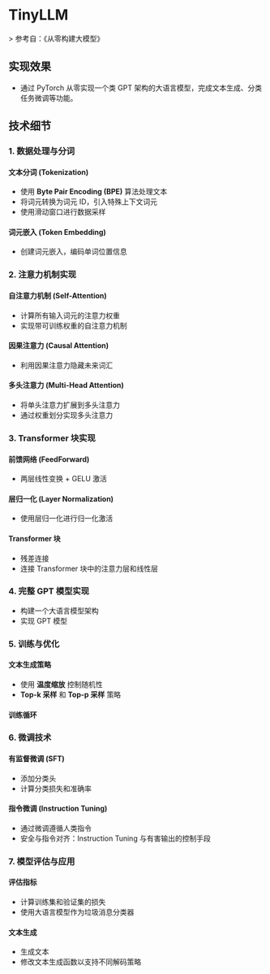 # TinyLLM  
&gt; 参考自：《从零构建大模型》

## 实现效果
- 通过 PyTorch 从零实现一个类 GPT 架构的大语言模型，完成文本生成、分类任务微调等功能。

## 技术细节

### 1. 数据处理与分词

#### 文本分词 (Tokenization)
- 使用 **Byte Pair Encoding (BPE)** 算法处理文本  
- 将词元转换为词元 ID，引入特殊上下文词元  
- 使用滑动窗口进行数据采样  

#### 词元嵌入 (Token Embedding)
- 创建词元嵌入，编码单词位置信息  

### 2. 注意力机制实现

#### 自注意力机制 (Self-Attention)
- 计算所有输入词元的注意力权重  
- 实现带可训练权重的自注意力机制  

#### 因果注意力 (Causal Attention)
- 利用因果注意力隐藏未来词汇   

#### 多头注意力 (Multi-Head Attention)
- 将单头注意力扩展到多头注意力  
- 通过权重划分实现多头注意力  

### 3. Transformer 块实现

#### 前馈网络 (FeedForward)
- 两层线性变换 + GELU 激活  

#### 层归一化 (Layer Normalization)
- 使用层归一化进行归一化激活  

#### Transformer 块
- 残差连接 
- 连接 Transformer 块中的注意力层和线性层  

### 4. 完整 GPT 模型实现
- 构建一个大语言模型架构  
- 实现 GPT 模型  

### 5. 训练与优化

#### 文本生成策略
- 使用 **温度缩放** 控制随机性  
- **Top-k 采样** 和 **Top-p 采样** 策略  

#### 训练循环  

### 6. 微调技术

#### 有监督微调 (SFT)
- 添加分类头  
- 计算分类损失和准确率  

#### 指令微调 (Instruction Tuning)
- 通过微调遵循人类指令  
- 安全与指令对齐：Instruction Tuning 与有害输出的控制手段  

### 7. 模型评估与应用

#### 评估指标
- 计算训练集和验证集的损失  
- 使用大语言模型作为垃圾消息分类器  

#### 文本生成
- 生成文本  
- 修改文本生成函数以支持不同解码策略

